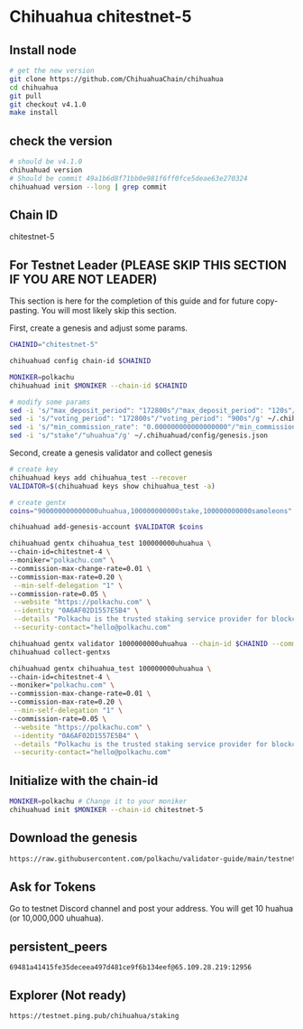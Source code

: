 # Chihuahua chitestnet-5

## Install node

```bash
# get the new version
git clone https://github.com/ChihuahuaChain/chihuahua
cd chihuahua
git pull
git checkout v4.1.0
make install
```

## check the version

```bash
# should be v4.1.0
chihuahuad version
# Should be commit 49a1b6d8f71bb0e981f6ff0fce5deae63e270324
chihuahuad version --long | grep commit
```

## Chain ID

chitestnet-5

## For Testnet Leader (PLEASE SKIP THIS SECTION IF YOU ARE NOT LEADER)

This section is here for the completion of this guide and for future copy-pasting. You will most likely skip this section.

First, create a genesis and adjust some params.

```bash
CHAINID="chitestnet-5"

chihuahuad config chain-id $CHAINID

MONIKER=polkachu
chihuahuad init $MONIKER --chain-id $CHAINID

# modify some params
sed -i 's/"max_deposit_period": "172800s"/"max_deposit_period": "120s"/g' ~/.chihuahuad/config/genesis.json
sed -i 's/"voting_period": "172800s"/"voting_period": "900s"/g' ~/.chihuahuad/config/genesis.json
sed -i 's/"min_commission_rate": "0.000000000000000000"/"min_commission_rate": "0.05"/g' ~/.chihuahuad/config/genesis.json
sed -i 's/"stake"/"uhuahua"/g' ~/.chihuahuad/config/genesis.json
```

Second, create a genesis validator and collect genesis

```bash
# create key
chihuahuad keys add chihuahua_test --recover
VALIDATOR=$(chihuahuad keys show chihuahua_test -a)

# create gentx
coins="900000000000000uhuahua,100000000000stake,100000000000samoleons"

chihuahuad add-genesis-account $VALIDATOR $coins

chihuahuad gentx chihuahua_test 100000000uhuahua \
--chain-id=chitestnet-4 \
--moniker="polkachu.com" \
--commission-max-change-rate=0.01 \
--commission-max-rate=0.20 \
 --min-self-delegation "1" \
--commission-rate=0.05 \
 --website "https://polkachu.com" \
 --identity "0A6AF02D1557E5B4" \
 --details "Polkachu is the trusted staking service provider for blockchain projects. 100% refund for downtime slash. Contact us at hello@polkachu.com" \
 --security-contact="hello@polkachu.com"

chihuahuad gentx validator 1000000000uhuahua --chain-id $CHAINID --commission-rate="0.05"
chihuahuad collect-gentxs
```

```bash
chihuahuad gentx chihuahua_test 100000000uhuahua \
--chain-id=chitestnet-4 \
--moniker="polkachu.com" \
--commission-max-change-rate=0.01 \
--commission-max-rate=0.20 \
 --min-self-delegation "1" \
--commission-rate=0.05 \
 --website "https://polkachu.com" \
 --identity "0A6AF02D1557E5B4" \
 --details "Polkachu is the trusted staking service provider for blockchain projects. 100% refund for downtime slash. Contact us at hello@polkachu.com" \
 --security-contact="hello@polkachu.com"
```

## Initialize with the chain-id

```bash
MONIKER=polkachu # Change it to your moniker
chihuahuad init $MONIKER --chain-id chitestnet-5
```

## Download the genesis

```bash
https://raw.githubusercontent.com/polkachu/validator-guide/main/testnet-genesis/chihuahua/chitestnet-4/genesis.json
```

## Ask for Tokens

Go to testnet Discord channel and post your address. You will get 10 huahua (or 10,000,000 uhuahua).

## persistent_peers

```
69481a41415fe35deceea497d481ce9f6b134eef@65.109.28.219:12956
```

## Explorer (Not ready)

```
https://testnet.ping.pub/chihuahua/staking
```
